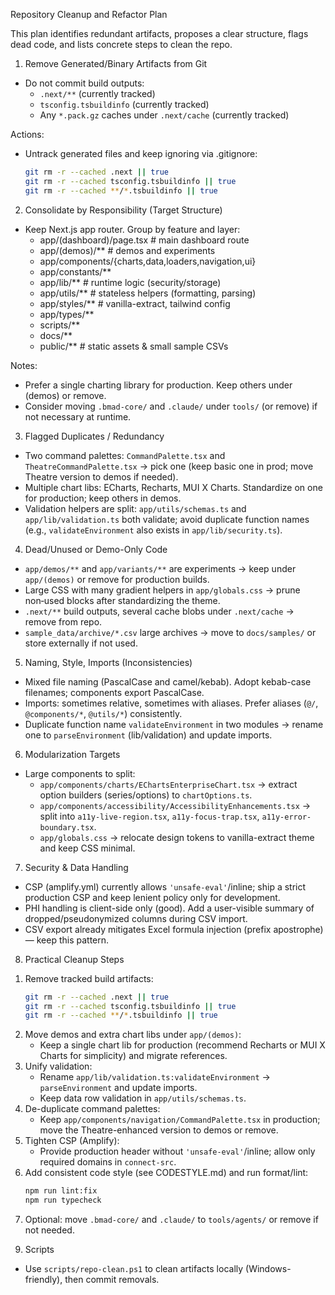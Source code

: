 Repository Cleanup and Refactor Plan

This plan identifies redundant artifacts, proposes a clear structure, flags dead code, and lists concrete steps to clean the repo.

1) Remove Generated/Binary Artifacts from Git
- Do not commit build outputs:
  - `.next/**` (currently tracked)
  - `tsconfig.tsbuildinfo` (currently tracked)
  - Any `*.pack.gz` caches under `.next/cache` (currently tracked)

Actions:
- Untrack generated files and keep ignoring via .gitignore:
  ```bash
  git rm -r --cached .next || true
  git rm -r --cached tsconfig.tsbuildinfo || true
  git rm -r --cached **/*.tsbuildinfo || true
  ```

2) Consolidate by Responsibility (Target Structure)
- Keep Next.js app router. Group by feature and layer:
  - app/(dashboard)/page.tsx              # main dashboard route
  - app/(demos)/**                        # demos and experiments
  - app/components/{charts,data,loaders,navigation,ui}
  - app/constants/**
  - app/lib/**                            # runtime logic (security/storage)
  - app/utils/**                          # stateless helpers (formatting, parsing)
  - app/styles/**                         # vanilla-extract, tailwind config
  - app/types/**
  - scripts/**
  - docs/**
  - public/**                             # static assets & small sample CSVs

Notes:
- Prefer a single charting library for production. Keep others under (demos) or remove.
- Consider moving `.bmad-core/` and `.claude/` under `tools/` (or remove) if not necessary at runtime.

3) Flagged Duplicates / Redundancy
- Two command palettes: `CommandPalette.tsx` and `TheatreCommandPalette.tsx` → pick one (keep basic one in prod; move Theatre version to demos if needed).
- Multiple chart libs: ECharts, Recharts, MUI X Charts. Standardize on one for production; keep others in demos.
- Validation helpers are split: `app/utils/schemas.ts` and `app/lib/validation.ts` both validate; avoid duplicate function names (e.g., `validateEnvironment` also exists in `app/lib/security.ts`).

4) Dead/Unused or Demo-Only Code
- `app/demos/**` and `app/variants/**` are experiments → keep under `app/(demos)` or remove for production builds.
- Large CSS with many gradient helpers in `app/globals.css` → prune non‑used blocks after standardizing the theme.
- `.next/**` build outputs, several cache blobs under `.next/cache` → remove from repo.
- `sample_data/archive/*.csv` large archives → move to `docs/samples/` or store externally if not used.

5) Naming, Style, Imports (Inconsistencies)
- Mixed file naming (PascalCase and camel/kebab). Adopt kebab-case filenames; components export PascalCase.
- Imports: sometimes relative, sometimes with aliases. Prefer aliases (`@/`, `@components/*`, `@utils/*`) consistently.
- Duplicate function name `validateEnvironment` in two modules → rename one to `parseEnvironment` (lib/validation) and update imports.

6) Modularization Targets
- Large components to split:
  - `app/components/charts/EChartsEnterpriseChart.tsx` → extract option builders (series/options) to `chartOptions.ts`.
  - `app/components/accessibility/AccessibilityEnhancements.tsx` → split into `a11y-live-region.tsx`, `a11y-focus-trap.tsx`, `a11y-error-boundary.tsx`.
  - `app/globals.css` → relocate design tokens to vanilla-extract theme and keep CSS minimal.

7) Security & Data Handling
- CSP (amplify.yml) currently allows `'unsafe-eval'`/inline; ship a strict production CSP and keep lenient policy only for development.
- PHI handling is client-side only (good). Add a user-visible summary of dropped/pseudonymized columns during CSV import.
- CSV export already mitigates Excel formula injection (prefix apostrophe) — keep this pattern.

8) Practical Cleanup Steps
1. Remove tracked build artifacts:
   ```bash
   git rm -r --cached .next || true
   git rm -r --cached tsconfig.tsbuildinfo || true
   git rm -r --cached **/*.tsbuildinfo || true
   ```
2. Move demos and extra chart libs under `app/(demos)`:
   - Keep a single chart lib for production (recommend Recharts or MUI X Charts for simplicity) and migrate references.
3. Unify validation:
   - Rename `app/lib/validation.ts:validateEnvironment` → `parseEnvironment` and update imports.
   - Keep data row validation in `app/utils/schemas.ts`.
4. De-duplicate command palettes:
   - Keep `app/components/navigation/CommandPalette.tsx` in production; move the Theatre-enhanced version to demos or remove.
5. Tighten CSP (Amplify):
   - Provide production header without `'unsafe-eval'`/inline; allow only required domains in `connect-src`.
6. Add consistent code style (see CODESTYLE.md) and run format/lint:
   ```bash
   npm run lint:fix
   npm run typecheck
   ```
7. Optional: move `.bmad-core/` and `.claude/` to `tools/agents/` or remove if not needed.

9) Scripts
- Use `scripts/repo-clean.ps1` to clean artifacts locally (Windows-friendly), then commit removals.

